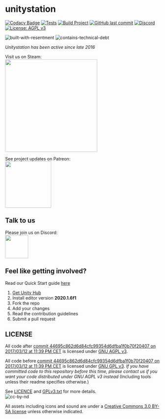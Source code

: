 # unitystation
[![Codacy Badge](https://app.codacy.com/project/badge/Grade/052e45816e6d46b8bc12b7e07bc021a5)](https://www.codacy.com/gh/unitystation/unitystation/dashboard?utm_source=github.com&amp;utm_medium=referral&amp;utm_content=unitystation/unitystation&amp;utm_campaign=Badge_Grade)
[![Tests](https://github.com/unitystation/unitystation/workflows/Tests/badge.svg)](https://github.com/unitystation/unitystation/actions?query=workflow%3ATests)
[![Build Project](https://github.com/unitystation/unitystation/workflows/Build%20Project/badge.svg?branch=develop)](https://github.com/unitystation/unitystation/actions?query=workflow%3ABuild+branch%3Adevelop)
[![GitHub last commit](https://img.shields.io/github/last-commit/unitystation/unitystation.svg)](https://github.com/unitystation/unitystation/commits/develop)
[![Discord](https://img.shields.io/discord/273774715741667329.svg)](https://discord.gg/H6EunER)
[![License: AGPL v3](https://img.shields.io/badge/License-AGPL%20v3-blue.svg)](https://www.gnu.org/licenses/agpl-3.0)

![built-with-resentment](http://forthebadge.com/images/badges/built-with-resentment.svg)
![contains-technical-debt](http://forthebadge.com/images/badges/contains-technical-debt.svg)

_Unitystation has been active since late 2016_

Visit us on Steam:  
[<img src="https://user-images.githubusercontent.com/7613738/35184899-b6a0aa8e-fdfb-11e7-91a8-bad8f19937b4.jpg" width="300">](http://store.steampowered.com/app/801140/Unitystation/)

See project updates on Patreon:  
[<img src="https://vignette.wikia.nocookie.net/everyone-else-is-a-returnee/images/6/68/Patreon.png/revision/latest?cb=20161230133220&format=original" width="150">](https://www.patreon.com/unitystation)

## Talk to us
Please join us on Discord:  
[<img src="https://www.seoclerk.com/pics/want57772-1PlHGI1515438378.png" width="75">](https://discord.gg/H6EunER)

## Feel like getting involved?
Read our Quick Start guide [here](https://unitystation.github.io/unitystation/contribution-guides/Starting-contribution/)
1. [Get Unity Hub](https://unity3d.com/get-unity/download)
2. Install editor version **2020.1.6f1**
3. Fork the repo
4. Add your changes
5. Read the contribution guidelines
6. Submit a pull request

## LICENSE

All code after [commit 44695c862d6d84cfc99354d6dfba1f0b70f20407 on 2017/03/12 at 11:39 PM CET](https://github.com/unitystation/unitystation/commit/44695c862d6d84cfc99354d6dfba1f0b70f20407) is licensed under [GNU AGPL v3](https://www.gnu.org/licenses/agpl-3.0.html).

All code before [commit 44695c862d6d84cfc99354d6dfba1f0b70f20407 on 2017/03/12 at 11:39 PM CET](https://github.com/unitystation/unitystation/commit/44695c862d6d84cfc99354d6dfba1f0b70f20407) is licensed under [GNU GPL v3](https://www.gnu.org/licenses/gpl-3.0.html).
_If you have committed code to this repository before this time, please contact us if you want your code distributed under GNU AGPL v3 instead_
(Including tools unless their readme specifies otherwise.)

See [LICENCE](https://github.com/unitystation/unitystation/blob/develop/LICENSE) and [GPLv3.txt](https://github.com/unitystation/unitystation/blob/develop/docs/GPLv3.txt) for more details.  
![cc-by-nd](http://forthebadge.com/images/badges/cc-by-nd.svg)

All assets including icons and sound are under a [Creative Commons 3.0 BY-SA license](https://creativecommons.org/licenses/by-sa/3.0/) unless otherwise indicated.

